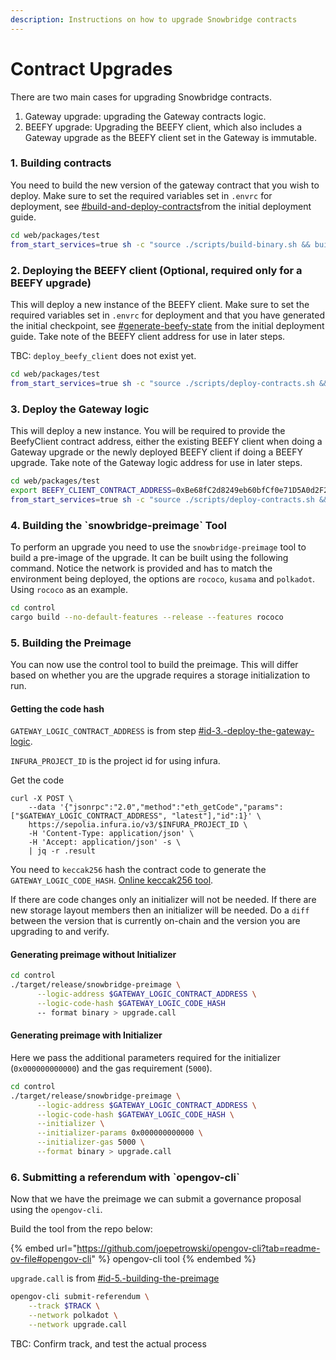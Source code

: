 ```yaml
---
description: Instructions on how to upgrade Snowbridge contracts
---
```


# Contract Upgrades

There are two main cases for upgrading Snowbridge contracts.

1. Gateway upgrade: upgrading the Gateway contracts logic.
2. BEEFY upgrade: Upgrading the BEEFY client, which also includes a Gateway upgrade as the BEEFY client set in the Gateway is immutable.

### 1. Building contracts

You need to build the new version of the gateway contract that you wish to deploy. Make sure to set the required variables set in `.envrc` for deployment, see [#build-and-deploy-contracts](initial-deployment-of-gateway-contracts.md#build-and-deploy-contracts "mention")from the initial deployment guide.

```bash
cd web/packages/test
from_start_services=true sh -c "source ./scripts/build-binary.sh && build_contracts" 
```

### 2. Deploying the BEEFY client (Optional, required only for a BEEFY upgrade)

This will deploy a new instance of the BEEFY client. Make sure to set the required variables set in `.envrc` for deployment and that you have generated the initial checkpoint, see [#generate-beefy-state](initial-deployment-of-gateway-contracts.md#generate-beefy-state "mention") from the initial deployment guide. Take note of the BEEFY client address for use in later steps.

TBC: `deploy_beefy_client` does not exist yet.

```bash
cd web/packages/test
from_start_services=true sh -c "source ./scripts/deploy-contracts.sh && deploy_beefy_client"
```

### 3. Deploy the Gateway logic

This will deploy a new instance. You will be required to provide the BeefyClient contract address, either the existing BEEFY client when doing a Gateway upgrade or the newly deployed BEEFY client if doing a BEEFY upgrade. Take note of the Gateway logic address for use in later steps.

```bash
cd web/packages/test
export BEEFY_CLIENT_CONTRACT_ADDRESS=0xBe68fC2d8249eb60bfCf0e71D5A0d2F2e292c4eD
from_start_services=true sh -c "source ./scripts/deploy-contracts.sh && deploy_gateway_logic"
```

### 4. Building the \`snowbridge-preimage\` Tool

To perform an upgrade you need to use the `snowbridge-preimage` tool to build a pre-image of the upgrade. It can be built using the following command. Notice the network is provided and has to match the environment being deployed, the options are `rococo`, `kusama` and `polkadot`. Using `rococo` as an example.

```bash
cd control
cargo build --no-default-features --release --features rococo
```

### 5. Building the Preimage

You can now use the control tool to build the preimage. This will differ based on whether you are the upgrade requires a storage initialization to run.

#### Getting the code hash

`GATEWAY_LOGIC_CONTRACT_ADDRESS` is from step [#id-3.-deploy-the-gateway-logic](contract-upgrades.md#id-3.-deploy-the-gateway-logic "mention").

`INFURA_PROJECT_ID` is the project id for using infura.

Get the code

```
curl -X POST \
    --data '{"jsonrpc":"2.0","method":"eth_getCode","params":["$GATEWAY_LOGIC_CONTRACT_ADDRESS", "latest"],"id":1}' \
    https://sepolia.infura.io/v3/$INFURA_PROJECT_ID \
    -H 'Content-Type: application/json' \
    -H 'Accept: application/json' -s \
    | jq -r .result
```

You need to `keccak256` hash the contract code to generate the `GATEWAY_LOGIC_CODE_HASH`. [Online keccak256 tool](https://emn178.github.io/online-tools/keccak\_256.html).

If there are code changes only an initializer will not be needed. If there are new storage layout members then an initializer will be needed. Do a `diff` between the version that is currently on-chain and the version you are upgrading to and verify.

#### Generating preimage without Initializer

```bash
cd control
./target/release/snowbridge-preimage \
      --logic-address $GATEWAY_LOGIC_CONTRACT_ADDRESS \
      --logic-code-hash $GATEWAY_LOGIC_CODE_HASH
      -- format binary > upgrade.call
```

#### Generating preimage with Initializer

Here we pass the additional parameters required for the initializer (`0x000000000000`) and the gas requirement (`5000`).

```bash
cd control
./target/release/snowbridge-preimage \
      --logic-address $GATEWAY_LOGIC_CONTRACT_ADDRESS \
      --logic-code-hash $GATEWAY_LOGIC_CODE_HASH \
      --initializer \
      --initializer-params 0x000000000000 \
      --initializer-gas 5000 \
      --format binary > upgrade.call
```

### 6. Submitting a referendum with \`opengov-cli\`

Now that we have the preimage we can submit a governance proposal using the `opengov-cli`.

Build the tool from the repo below:

{% embed url="https://github.com/joepetrowski/opengov-cli?tab=readme-ov-file#opengov-cli" %}
opengov-cli tool
{% endembed %}

`upgrade.call` is from [#id-5.-building-the-preimage](contract-upgrades.md#id-5.-building-the-preimage "mention")

```bash
opengov-cli submit-referendum \
    --track $TRACK \
    --network polkadot \
    --network upgrade.call
```

TBC: Confirm track, and test the actual process
